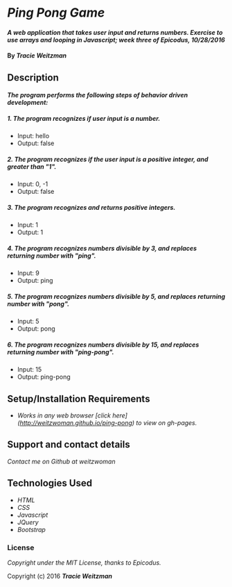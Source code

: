 # _Ping Pong Game_

#### _A web application that takes user input and returns numbers. Exercise to use arrays and looping in Javascript; week three of Epicodus, 10/28/2016_

#### By _**Tracie Weitzman**_

## Description

#### _The program performs the following steps of behavior driven development:_

##### 1. The program recognizes if user input is a number.
* Input: hello
* Output: false

##### 2. The program recognizes if the user input is a positive integer, and greater than "1".
* Input: 0, -1
* Output: false

##### 3. The program recognizes and returns positive integers.
* Input: 1
* Output: 1

##### 4. The program recognizes numbers divisible by 3, and replaces returning number with "ping".
* Input: 9
* Output: ping

##### 5. The program recognizes numbers divisible by 5, and replaces returning number with "pong".
* Input: 5
* Output: pong

##### 6. The program recognizes numbers divisible by 15, and replaces returning number with "ping-pong".
* Input: 15
* Output: ping-pong


## Setup/Installation Requirements

* _Works in any web browser [click here] (http://weitzwoman.github.io/ping-pong) to view on gh-pages._

## Support and contact details

_Contact me on Github at weitzwoman_

## Technologies Used

* _HTML_
* _CSS_
* _Javascript_
* _JQuery_
* _Bootstrap_


### License

*Copyright under the MIT License, thanks to Epicodus.*

Copyright (c) 2016 **_Tracie Weitzman_**
